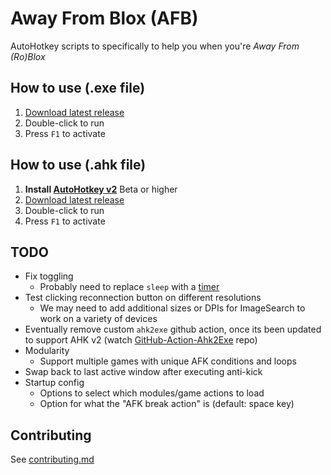 # Away From Blox (AFB)

AutoHotkey scripts to specifically to help you when you're *Away From (Ro)Blox*

## How to use (.exe file)

1. [Download latest release](/releases/latest)
2. Double-click to run
3. Press `F1` to activate

## How to use (.ahk file)

1. **Install [AutoHotkey v2](https://www.autohotkey.com/download/ahk-v2.exe)** Beta or higher
2. [Download latest release](/releases/latest)
3. Double-click to run
4. Press `F1` to activate

## TODO

* Fix toggling
  * Probably need to replace `sleep` with a [timer](https://lexikos.github.io/v2/docs/commands/SetTimer.htm)
* Test clicking reconnection button on different resolutions
  * We may need to add additional sizes or DPIs for ImageSearch to work on a variety of devices
* Eventually remove custom `ahk2exe` github action, once its been updated to support AHK v2 (watch [GitHub-Action-Ahk2Exe](https://github.com/nekocodeX/GitHub-Action-Ahk2Exe) repo)
* Modularity
  * Support multiple games with unique AFK conditions and loops
* Swap back to last active window after executing anti-kick
* Startup config
  * Options to select which modules/game actions to load
  * Option for what the "AFK break action" is (default: space key)

## Contributing

See [contributing.md](contributing.md)
